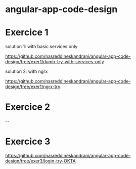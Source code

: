 # angular-app-code-design

# Exercice 1

solution 1: with basic services only

https://github.com/nasreddineskandrani/angular-app-code-design/tree/exer1/dumb-try-with-services-only

solution 2: with ngrx

https://github.com/nasreddineskandrani/angular-app-code-design/tree/exer1/ngrx-try

# Exercice 2

--

# Exercice 3

https://github.com/nasreddineskandrani/angular-app-code-design/tree/exer3/login-try-OKTA

